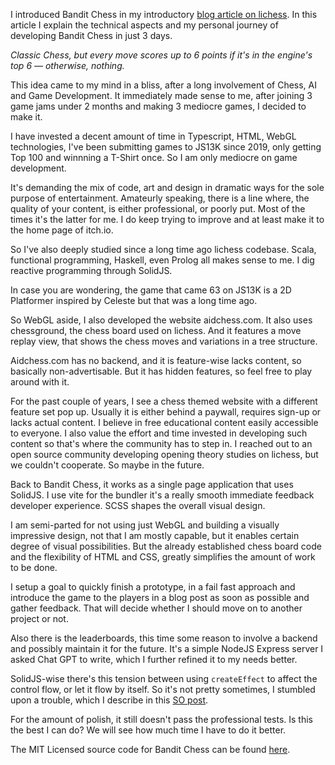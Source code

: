 I introduced Bandit Chess in my introductory [blog article on lichess](https://lichess.org/@/heroku). In this article I explain the technical aspects and my personal journey of developing Bandit Chess in just 3 days.

*Classic Chess, but every move scores up to 6 points if it's in the engine's top 6 — otherwise, nothing.*

This idea came to my mind in a bliss, after a long involvement of Chess, AI and Game Development. It immediately made sense to me, after joining 3 game jams under 2 months and making 3 mediocre games, I decided to make it.

I have invested a decent amount of time in Typescript, HTML, WebGL technologies, I've been submitting games to JS13K since 2019, only getting Top 100 and winnning a T-Shirt once. So I am only mediocre on game development.

It's demanding the mix of code, art and design in dramatic ways for the sole purpose of entertainment. Amateurly speaking, there is a line where, the quality of your content, is either professional, or poorly put. Most of the times it's the latter for me. I do keep trying to improve and at least make it to the home page of itch.io.

So I've also deeply studied since a long time ago lichess codebase. Scala, functional programming, Haskell, even Prolog all makes sense to me. I dig reactive programming through SolidJS.

In case you are wondering, the game that came 63 on JS13K is a 2D Platformer inspired by Celeste but that was a long time ago.

So WebGL aside, I also developed the website aidchess.com. It also uses chessground, the chess board used on lichess. And it features a move replay view, that shows the chess moves and variations in a tree structure.

Aidchess.com has no backend, and it is feature-wise lacks content, so basically non-advertisable. But it has hidden features, so feel free to play around with it.

For the past couple of years, I see a chess themed website with a different feature set pop up. Usually it is either behind a paywall, requires sign-up or lacks actual content. I believe in free educational content easily accessible to everyone. I also value the effort and time invested in developing such content so that's where the community has to step in. I reached out to an open source community developing opening theory studies on lichess, but we couldn't cooperate. So maybe in the future.

Back to Bandit Chess, it works as a single page application that uses SolidJS. I use vite for the bundler it's a really smooth immediate feedback developer experience. SCSS shapes the overall visual design. 

I am semi-parted for not using just WebGL and building a visually impressive design, not that I am mostly capable, but it enables certain degree of visual possibilities. But the already established chess board code and the flexibility of HTML and CSS, greatly simplifies the amount of work to be done. 

I setup a goal to quickly finish a prototype, in a fail fast approach and introduce the game to the players in a blog post as soon as possible and gather feedback. That will decide whether I should move on to another project or not.

Also there is the leaderboards, this time some reason to involve a backend and possibly maintain it for the future. It's a simple NodeJS Express server I asked Chat GPT to write, which I further refined it to my needs better.

SolidJS-wise there's this tension between using `createEffect` to affect the control flow, or let it flow by itself. So it's not pretty sometimes, I stumbled upon a trouble, which I describe in this [SO post](https://stackoverflow.com/questions/79643762/createcomputed-with-2-dependencies-one-dependency-changes-quickly-the-first-dep/79643894#79643894).


For the amount of polish, it still doesn't pass the professional tests. Is this the best I can do? We will see how much time I have to do it better.

The MIT Licensed source code for Bandit Chess can be found [here](https://github.com/eguneys/banditchess25).